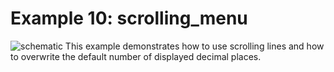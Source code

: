 Example 10: scrolling_menu
==================

![schematic](https://github.com/VasilKalchev/LiquidMenu/blob/master/examples/J_scrolling_menu/scrolling_menu.png?raw=true)
This example demonstrates how to use scrolling lines and how to overwrite the default number of displayed decimal places.